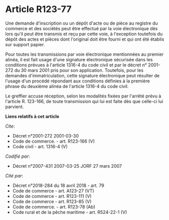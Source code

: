 # Article R123-77

Une demande d'inscription ou un dépôt d'acte ou de pièce au registre du commerce et des sociétés peut être effectué par la
voie électronique dès lors qu'il peut être transmis et reçu par cette voie, à l'exception toutefois du dépôt des actes et
pièces dont l'original doit être fourni et qui ont été établis sur support papier.

Pour toutes les transmissions par voie électronique mentionnées au premier alinéa, il est fait usage d'une signature
électronique sécurisée dans les conditions prévues à l'article 1316-4 du code civil et par le décret n° 2001-272 du 30 mars
2001 pris pour son application. Toutefois, pour les demandes d'immatriculation, cette signature électronique peut résulter de
l'usage d'un procédé répondant aux conditions définies à la première phrase du deuxième alinéa de l'article 1316-4 du code
civil.

Le greffier accuse réception, selon les modalités fixées par l'arrêté prévu à l'article R. 123-166, de toute transmission qui
lui est faite dès que celle-ci lui parvient.

**Liens relatifs à cet article**

_Cite_:

  - Décret n°2001-272 2001-03-30
  - Code de commerce. - art. R123-166 (V)
  - Code civil - art. 1316-4 (V)

_Codifié par_:

  - Décret n°2007-431 2007-03-25 JORF 27 mars 2007

_Cité par_:

  - Décret n°2018-284 du 18 avril 2018 - art. 79
  - Code de commerce - art. A123-27 (VT)
  - Code de commerce - art. R123-111 (V)
  - Code de commerce - art. R123-85 (V)
  - Code de commerce. - art. R123-78 (Ab)
  - Code rural et de la pêche maritime - art. R524-22-1 (V)
